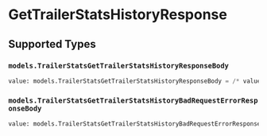 # GetTrailerStatsHistoryResponse


## Supported Types

### `models.TrailerStatsGetTrailerStatsHistoryResponseBody`

```python
value: models.TrailerStatsGetTrailerStatsHistoryResponseBody = /* values here */
```

### `models.TrailerStatsGetTrailerStatsHistoryBadRequestErrorResponseBody`

```python
value: models.TrailerStatsGetTrailerStatsHistoryBadRequestErrorResponseBody = /* values here */
```

